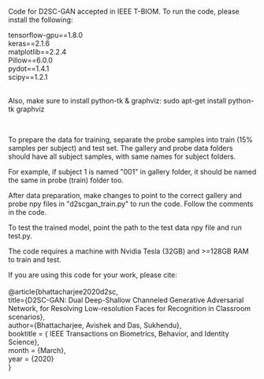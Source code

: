 Code for D2SC-GAN accepted in IEEE T-BIOM.
To run the code, please install the following:

tensorflow-gpu==1.8.0
</br>
keras==2.1.6
</br>
matplotlib==2.2.4
</br>
Pillow==6.0.0
</br>
pydot==1.4.1
</br>
scipy==1.2.1
</br>
</br>

Also, make sure to install python-tk & graphviz: sudo apt-get install python-tk graphviz

</br>

To prepare the data for training, separate the probe samples into train (15% samples per subject) and test set.
The gallery and probe data folders should have all subject samples, with same names for subject folders. 

For example, if subject 1 is named "001" in gallery folder, it should be named the same in probe (train) folder too.

After data preparation, make changes to point to the correct gallery and probe npy files in "d2scgan_train.py" to run the code. Follow the comments in the code.

To test the trained model, point the path to the test data npy file and run test.py.

The code requires a machine with Nvidia Tesla (32GB) and >=128GB RAM to train and test.

If you are using this code for your work, please cite:
</br>
</br>
@article{bhattacharjee2020d2sc,
</br>
title={D2SC-GAN: Dual Deep-Shallow Channeled Generative Adversarial Network, for Resolving Low-resolution Faces for Recognition in Classroom scenarios},
</br>
author={Bhattacharjee, Avishek and Das, Sukhendu},
</br>
booktitle = { IEEE Transactions on Biometrics, Behavior, and Identity Science},
</br>
month = {March},
</br>
year = {2020}
</br>
}
